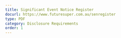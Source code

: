 ```yaml
---
title: Significant Event Notice Register
docurl: https://www.futuresuper.com.au/senregister
type: PDF
category: Disclosure Requirements
order: 1
---
```

